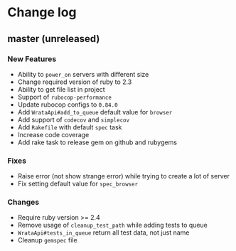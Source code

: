 # Change log

## master (unreleased)

### New Features

* Ability to `power_on` servers with different size
* Change required version of ruby to 2.3
* Ability to get file list in project
* Support of `rubocop-performance`
* Update rubocop configs to `0.84.0`
* Add `WrataApi#add_to_queue` default value for `browser`
* Add support of `codecov` and `simplecov`
* Add `Rakefile` with default `spec` task
* Increase code coverage
* Add rake task to release gem on github and rubygems

### Fixes

* Raise error (not show strange error) while trying to create a lot of server
* Fix setting default value for `spec_browser`

### Changes

* Require ruby version >= 2.4
* Remove usage of `cleanup_test_path` while adding tests to queue
* `WrataApi#tests_in_queue` return all test data, not just name
* Cleanup `gemspec` file
